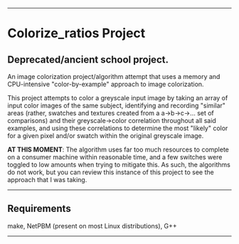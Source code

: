 ----
# Colorize_ratios Project

## **Deprecated/ancient school project.**

An image colorization project/algorithm attempt
that uses a memory and CPU-intensive "color-by-example"
approach to image colorization.

This project attempts to color a greyscale input image
by taking an array of input color images of the same subject,
identifying and recording "similar" areas (rather, swatches
and textures created from a a->b->c->... set of comparisons)
and their greyscale->color correlation throughout all said 
examples, and using these correlations to determine the most
"likely" color for a given pixel and/or swatch within the original 
greyscale image.

**AT THIS MOMENT**:
The algorithm uses far too much resources to complete on a consumer
machine within reasonable time, and a few switches were toggled to low 
amounts when trying to mitigate this. As such, the algorithms do not
work, but you can review this instance of this project to see the 
approach that I was taking.

----
## Requirements

make, NetPBM (present on most Linux distributions), G++

----
